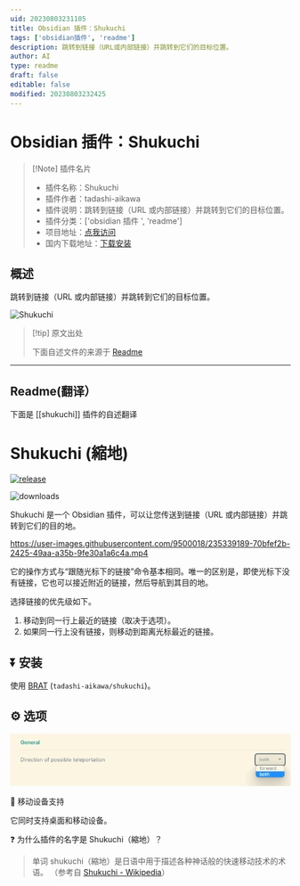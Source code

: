 ```yaml
---
uid: 20230803231105
title: Obsidian 插件：Shukuchi
tags: ['obsidian插件', 'readme']
description: 跳转到链接（URL或内部链接）并跳转到它们的目标位置。
author: AI
type: readme
draft: false
editable: false
modified: 20230803232425
---
```


# Obsidian 插件：Shukuchi

> [!Note] 插件名片
> - 插件名称：Shukuchi
> - 插件作者：tadashi-aikawa
> - 插件说明：跳转到链接（URL 或内部链接）并跳转到它们的目标位置。
> - 插件分类：['obsidian 插件 ', 'readme']
> - 项目地址：[点我访问](https://github.com/tadashi-aikawa/shukuchi)
> - 国内下载地址：[下载安装](https://pkmer.cn/products/plugin/pluginMarket/?shukuchi)

## 概述

跳转到链接（URL 或内部链接）并跳转到它们的目标位置。

![Shukuchi](https://cdn.pkmer.cn/covers/shukuchi.png!pkmer)

> [!tip] 原文出处
>
>下面自述文件的来源于 [Readme](https://ghproxy.net/https://raw.githubusercontent.com/tadashi-aikawa/shukuchi/master/README.md)
>

---

## Readme(翻译）

下面是 [[shukuchi]] 插件的自述翻译

# Shukuchi (縮地)

[![release](https://img.shields.io/github/release/tadashi-aikawa/shukuchi.svg)](https://github.com/tadashi-aikawa/shukuchi/releases/latest)

![downloads](https://img.shields.io/github/downloads/tadashi-aikawa/shukuchi/total)

Shukuchi 是一个 Obsidian 插件，可以让您传送到链接（URL 或内部链接）并跳转到它们的目的地。

<https://user-images.githubusercontent.com/9500018/235339189-70bfef2b-2425-49aa-a35b-9fe30a1a6c4a.mp4>

它的操作方式与“跟随光标下的链接”命令基本相同。唯一的区别是，即使光标下没有链接，它也可以接近附近的链接，然后导航到其目的地。

选择链接的优先级如下。

1. 移动到同一行上最近的链接（取决于选项）。
2. 如果同一行上没有链接，则移动到距离光标最近的链接。

## ⏬ 安装

使用 [BRAT] (`tadashi-aikawa/shukuchi`)。

## ⚙️ 选项

![可能传送的方向](https://raw.githubusercontent.com/tadashi-aikawa/shukuchi/master/resources/direction-of-possible-teleportation.png)

📱 移动设备支持

它同时支持桌面和移动设备。

❓ 为什么插件的名字是 Shukuchi（縮地）？

> 单词 shukuchi（縮地）是日语中用于描述各种神话般的快速移动技术的术语。
> （参考自 [Shukuchi - Wikipedia](https://en.wikipedia.org/wiki/Shukuchi)）

[BRAT]: <https://github.com/TfTHacker/obsidian42-brat>



